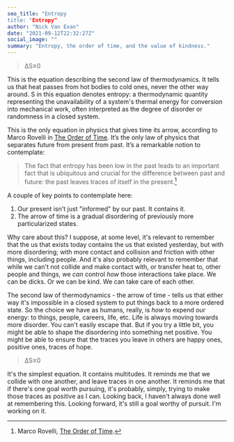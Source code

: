 ```yaml
---
seo_title: "Entropy
title: "Entropy"
author: "Nick Van Exan"
date: "2021-09-12T22:32:27Z"
social_image: ""
summary: "Entropy, the order of time, and the value of kindness."
---
```


> ΔS≥0

This is the equation describing the second law of thermodynamics. It tells us that heat passes from hot bodies to cold ones, never the other way around. S in this equation denotes entropy: a thermodynamic quantity representing the unavailability of a system's thermal energy for conversion into mechanical work, often interpreted as the degree of disorder or randomness in a closed system.

This is the only equation in physics that gives time its arrow, according to Marco Rovelli in [The Order of Time](https://www.penguinrandomhouse.com/books/551483/the-order-of-time-by-carlo-rovelli/). It’s the only law of physics that separates future from present from past. It’s a remarkable notion to contemplate:

> The fact that entropy has been low in the past leads to an important fact that is ubiquitous and crucial for the difference between past and future: the past leaves traces of itself in the present.[^1]

A couple of key points to contemplate here:

1. Our present isn't just "informed" by our past. It contains it.
2. The arrow of time is a gradual disordering of previously more particularized states.

Why care about this? I suppose, at some level, it's relevant to remember that the us that exists today contains the us that existed yesterday, but with more disordering; with more contact and collision and friction with other things, including people. And it's also probably relevant to remember that while we can't not collide and make contact with, or transfer heat to, other people and things, we _can_ control _how_ those interactions take place. We can be dicks. Or we can be kind. We can take care of each other.

The second law of thermodynamics - the arrow of time - tells us that either way it's impossible in a closed system to put things back to a more ordered state. So the choice we have as humans, really, is _how_ to expend our energy: to things, people, careers, life, etc. Life is always moving towards more disorder. You can't easily escape that. But if you try a little bit, you might be able to shape the disordering into something net positive. You might be able to ensure that the traces you leave in others are happy ones, positive ones, traces of hope.

> ΔS≥0

It's the simplest equation. It contains multitudes. It reminds me that we collide with one another, and leave traces in one another. It reminds me that if there's one goal worth pursuing, it's probably, simply, trying to make those traces as positive as I can. Looking back, I haven't always done well at remembering this. Looking forward, it's still a goal worthy of pursuit. I'm working on it.

[^1]: Marco Rovelli, [The Order of Time](https://www.penguinrandomhouse.com/books/551483/the-order-of-time-by-carlo-rovelli/).
